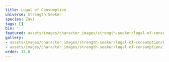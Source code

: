 ```yaml
---
title: Lugal of Consumption
universe: Strength Seeker
species: Zavi
tags: []
bio: ''
featured: assets/images/character_images/strength-seeker/lugal-of-consumption/Lugal_of_construction.webp
gallery:
- assets/images/character_images/strength-seeker/lugal-of-consumption/Lugal_of_construction.webp
- assets/images/character_images/strength-seeker/lugal-of-consumption/1787273881356583336_1.webp
order: 13.0
---
```




